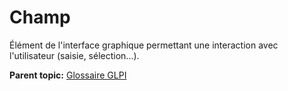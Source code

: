 Champ
=====

Élément de l'interface graphique permettant une interaction avec
l'utilisateur (saisie, sélection...).

**Parent topic:** [Glossaire GLPI](../../glpi/glossary.html)
